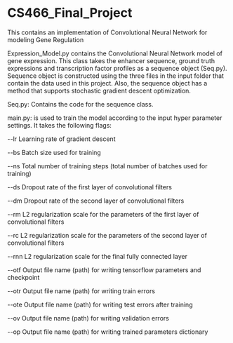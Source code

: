 # CS466_Final_Project
This contains an implementation of Convolutional Neural Network for modeling Gene Regulation

Expression_Model.py contains the Convolutional Neural Network model of gene expression. This class takes the enhancer sequence, ground truth expressions and transcription factor profiles as a sequence object (Seq.py). Sequence object is constructed using the three files in the input folder that contain the data used in this project. Also, the sequence object has a method that supports stochastic gradient descent optimization.

Seq.py: Contains the code for the sequence class.

main.py: is used to train the model according to the input hyper parameter settings. It takes the following flags:

--lr	Learning rate of gradient descent

--bs	Batch size used for training

--ns	Total number of training steps (total number of batches used for training)

--ds	Dropout rate of the first layer of convolutional filters

--dm	Dropout rate of the second layer of convolutional filters

--rm	L2 regularization scale for the parameters of the first layer of convolutional filters

--rc	L2 regularization scale for the parameters of the second layer of convolutional filters

--rnn	L2 regularization scale for the final fully connected layer

--otf	Output file name (path) for writing tensorflow parameters and checkpoint

--otr	Output file name (path) for writing train errors

--ote 	Output file name (path) for writing test errors after training

--ov 	Output file name (path) for writing validation errors

--op	Output file name (path) for writing trained parameters dictionary
